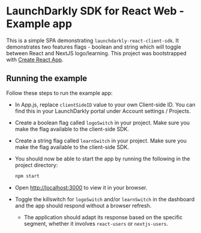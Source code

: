 # LaunchDarkly SDK for React Web - Example app

This is a simple SPA demonstrating `launchdarkly-react-client-sdk`. It demonstrates two features flags - boolean and string which will toggle between React and NextJS logo/learning. This project was bootstrapped with [Create React App](https://github.com/facebook/create-react-app).

## Running the example

Follow these steps to run the example app:

- In App.js, replace `clientSideID` value to your own Client-side ID. You can find
  this in your LaunchDarkly portal under Account settings / Projects.

- Create a boolean flag called `logoSwitch` in your project. Make sure you
  make the flag available to the client-side SDK.

- Create a string flag called `learnSwitch` in your project. Make sure you
  make the flag available to the client-side SDK.

- You should now be able to start the app by running the following in the project directory:

  ```sh
  npm start
  ```

- Open [http://localhost:3000](http://localhost:3000) to view it in your browser.

- Toggle the killswitch for `logoSwitch` and/or `learnSwitch` in the dashboard and the
  app should respond without a browser refresh.

  - The application should adapt its response based on the specific segment, whether it involves `react-users` or `nextjs-users`.
